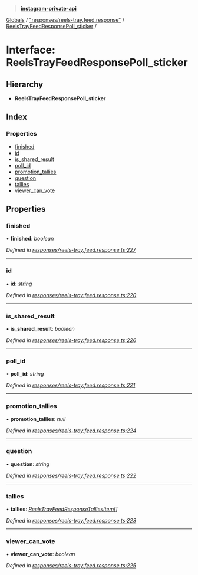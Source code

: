 > **[instagram-private-api](../README.md)**

[Globals](../README.md) / ["responses/reels-tray.feed.response"](../modules/_responses_reels_tray_feed_response_.md) / [ReelsTrayFeedResponsePoll_sticker](_responses_reels_tray_feed_response_.reelstrayfeedresponsepoll_sticker.md) /

# Interface: ReelsTrayFeedResponsePoll_sticker

## Hierarchy

* **ReelsTrayFeedResponsePoll_sticker**

## Index

### Properties

* [finished](_responses_reels_tray_feed_response_.reelstrayfeedresponsepoll_sticker.md#finished)
* [id](_responses_reels_tray_feed_response_.reelstrayfeedresponsepoll_sticker.md#id)
* [is_shared_result](_responses_reels_tray_feed_response_.reelstrayfeedresponsepoll_sticker.md#is_shared_result)
* [poll_id](_responses_reels_tray_feed_response_.reelstrayfeedresponsepoll_sticker.md#poll_id)
* [promotion_tallies](_responses_reels_tray_feed_response_.reelstrayfeedresponsepoll_sticker.md#promotion_tallies)
* [question](_responses_reels_tray_feed_response_.reelstrayfeedresponsepoll_sticker.md#question)
* [tallies](_responses_reels_tray_feed_response_.reelstrayfeedresponsepoll_sticker.md#tallies)
* [viewer_can_vote](_responses_reels_tray_feed_response_.reelstrayfeedresponsepoll_sticker.md#viewer_can_vote)

## Properties

###  finished

• **finished**: *boolean*

*Defined in [responses/reels-tray.feed.response.ts:227](https://github.com/dilame/instagram-private-api/blob/e9c516c/src/responses/reels-tray.feed.response.ts#L227)*

___

###  id

• **id**: *string*

*Defined in [responses/reels-tray.feed.response.ts:220](https://github.com/dilame/instagram-private-api/blob/e9c516c/src/responses/reels-tray.feed.response.ts#L220)*

___

###  is_shared_result

• **is_shared_result**: *boolean*

*Defined in [responses/reels-tray.feed.response.ts:226](https://github.com/dilame/instagram-private-api/blob/e9c516c/src/responses/reels-tray.feed.response.ts#L226)*

___

###  poll_id

• **poll_id**: *string*

*Defined in [responses/reels-tray.feed.response.ts:221](https://github.com/dilame/instagram-private-api/blob/e9c516c/src/responses/reels-tray.feed.response.ts#L221)*

___

###  promotion_tallies

• **promotion_tallies**: *null*

*Defined in [responses/reels-tray.feed.response.ts:224](https://github.com/dilame/instagram-private-api/blob/e9c516c/src/responses/reels-tray.feed.response.ts#L224)*

___

###  question

• **question**: *string*

*Defined in [responses/reels-tray.feed.response.ts:222](https://github.com/dilame/instagram-private-api/blob/e9c516c/src/responses/reels-tray.feed.response.ts#L222)*

___

###  tallies

• **tallies**: *[ReelsTrayFeedResponseTalliesItem](_responses_reels_tray_feed_response_.reelstrayfeedresponsetalliesitem.md)[]*

*Defined in [responses/reels-tray.feed.response.ts:223](https://github.com/dilame/instagram-private-api/blob/e9c516c/src/responses/reels-tray.feed.response.ts#L223)*

___

###  viewer_can_vote

• **viewer_can_vote**: *boolean*

*Defined in [responses/reels-tray.feed.response.ts:225](https://github.com/dilame/instagram-private-api/blob/e9c516c/src/responses/reels-tray.feed.response.ts#L225)*